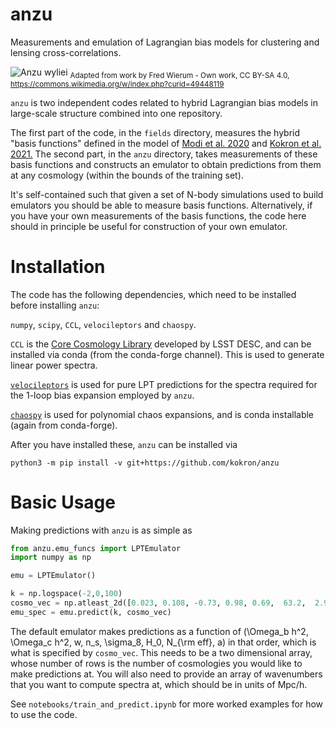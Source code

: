 # anzu

Measurements and emulation of Lagrangian bias models for clustering and lensing cross-correlations.

![Anzu wyliei](http://stanford.edu/~kokron/anzu_2.png)
<sub>Adapted from work by Fred Wierum - Own work, CC BY-SA 4.0, https://commons.wikimedia.org/w/index.php?curid=49448119 <sub>


`anzu` is two independent codes related to hybrid Lagrangian bias models in large-scale structure combined into one repository.

The first part of the code, in the `fields` directory, measures the hybrid "basis functions" defined in the model of [Modi et al. 2020](https://arxiv.org/abs/1910.07097) and [Kokron et al. 2021.](https://arxiv.org/abs/2101.11014) The second part, in the `anzu` directory, takes measurements of these basis functions and constructs an emulator to obtain predictions from them at any cosmology (within the bounds of the training set). 

It's self-contained such that given a set of N-body simulations used to build emulators you should be able to measure basis functions. Alternatively, if you have your own measurements of the basis functions, the code here should in principle be useful for construction of your own emulator. 


# Installation

The code has the following dependencies, which need to be installed before installing `anzu`:

`numpy`, `scipy`, `CCL`, `velocileptors` and `chaospy`.

`CCL` is the [Core Cosmology Library](https://github.com/LSSTDESC/CCL) developed by LSST DESC, and can be installed via conda (from the conda-forge channel). This is used to generate linear power spectra.

[`velocileptors`](https://github.com/sfschen/velocileptors) is used for pure LPT predictions for the spectra required for the 1-loop bias expansion employed by `anzu`. 

[`chaospy`](https://github.com/jonathf/chaospy) is used for polynomial chaos expansions, and is conda installable (again from conda-forge).

After you have installed these, `anzu` can be installed via

`python3 -m pip install -v git+https://github.com/kokron/anzu`


# Basic Usage

Making predictions with `anzu` is as simple as 

```python
from anzu.emu_funcs import LPTEmulator
import numpy as np

emu = LPTEmulator()

k = np.logspace(-2,0,100)
cosmo_vec = np.atleast_2d([0.023, 0.108, -0.73, 0.98, 0.69,  63.2,  2.95,  1.0])
emu_spec = emu.predict(k, cosmo_vec)

```

The default emulator makes predictions as a function of (\Omega_b h^2, \Omega_c h^2, w, n_s, \sigma_8, H_0, N_{\rm eff}, a) in that order, which
is what is specified by `cosmo_vec`. This needs to be a two dimensional array, whose number of rows is the number of cosmologies you would like to make predictions
at.
You will also need to provide an array of wavenumbers that you want to compute spectra at, which should be in units of Mpc/h.

See `notebooks/train_and_predict.ipynb` for more worked examples for how to use the code.



